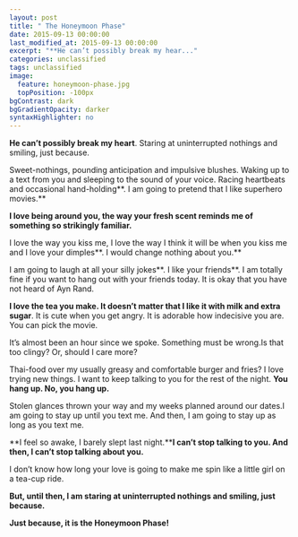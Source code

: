 ```yaml
---
layout: post
title: " The Honeymoon Phase"
date: 2015-09-13 00:00:00
last_modified_at: 2015-09-13 00:00:00
excerpt: "**He can’t possibly break my hear..." 
categories: unclassified
tags: unclassified
image: 
  feature: honeymoon-phase.jpg
  topPosition: -100px
bgContrast: dark
bgGradientOpacity: darker
syntaxHighlighter: no
---
```


				

			



						


		


			



		



**He can’t possibly break my heart**. Staring at uninterrupted nothings and smiling, just because.

Sweet-nothings, pounding anticipation and impulsive blushes. Waking up to a text from you and sleeping to the sound of your voice. Racing heartbeats and occasional hand-holding**. I am going to pretend that I like superhero movies.** 

**I love being around you, the way your fresh scent reminds me of something so strikingly familiar.** 

I love the way you kiss me, I love the way I think it will be when you kiss me and I love your dimples**. I would change nothing about you.**

I am going to laugh at all your silly jokes**. I like your friends**. I am totally fine if you want to hang out with your friends today. It is okay that you have not heard of Ayn Rand.

**I love the tea you make. It doesn’t matter that I like it with milk and extra sugar**. It is cute when you get angry. It is adorable how indecisive you are. You can pick the movie.

It&#8217;s almost been an hour since we spoke. Something must be wrong.Is that too clingy? Or, should I care more?

Thai-food over my usually greasy and comfortable burger and fries? I love trying new things. I want to keep talking to you for the rest of the night. **You hang up. No, you hang up.**

Stolen glances thrown your way and my weeks planned around our dates.I am going to stay up until you text me. And then, I am going to stay up as long as you text me.

**I feel so awake, I barely slept last night.****I can’t stop talking to you. And then, I can’t stop talking about you.** 

I don’t know how long your love is going to make me spin like a little girl on a tea-cup ride.

**But, until then, I am staring at uninterrupted nothings and smiling, just because.**

**Just because, it is the Honeymoon Phase!** 

					

			

				
